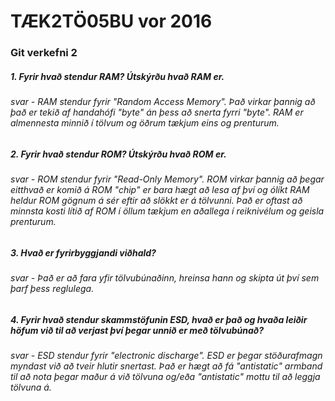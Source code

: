 # TÆK2TÖ05BU vor 2016
### Git verkefni 2
##### 1. Fyrir hvað stendur RAM? Útskýrðu hvað RAM er.
###### svar - RAM stendur fyrir "Random Access Memory". Það virkar þannig að það er tekið af handahófi "byte" án þess að snerta fyrri "byte". RAM er almennesta minnið í tölvum og öðrum tækjum eins og prenturum.
##### 2. Fyrir hvað stendur ROM? Útskýrðu hvað ROM er.
###### svar - ROM stendur fyrir "Read-Only Memory". ROM virkar þannig að þegar eitthvað er komið á ROM "chip" er bara hægt að lesa af því og ólíkt RAM heldur ROM gögnum á sér eftir að slökkt er á tölvunni. Það er oftast að minnsta kosti lítið af ROM í öllum tækjum en aðallega í reiknivélum og geisla prenturum.
##### 3. Hvað er fyrirbyggjandi viðhald?
###### svar - Það er að fara yfir tölvubúnaðinn, hreinsa hann og skipta út því sem þarf þess reglulega.
##### 4. Fyrir hvað stendur skammstöfunin ESD, hvað er það og hvaða leiðir höfum við til að verjast því þegar unnið er með tölvubúnað?
###### svar - ESD stendur fyrir "electronic discharge". ESD er þegar stöðurafmagn myndast við að tveir hlutir snertast. Það er hægt að fá "antistatic" armband til að nota þegar maður á við tölvuna og/eða "antistatic" mottu til að leggja tölvuna á.